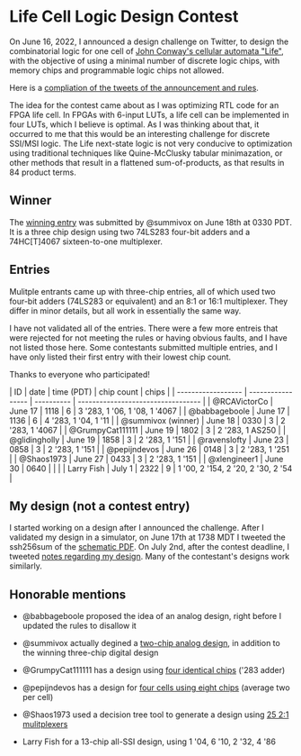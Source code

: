 # Life Cell Logic Design Contest

On June 16, 2022, I announced a design challenge on Twitter, to design the combinatorial logic for one cell of [John Conway's cellular automata "Life"](https://en.wikipedia.org/wiki/Conway%27s_Game_of_Life), with the objective of using a minimal number of discrete logic chips, with memory chips and programmable logic chips not allowed.

Here is a [compliation of the tweets of the announcement and rules](RULES.txt).

The idea for the contest came about as I was optimizing RTL code for
an FPGA life cell. In FPGAs with 6-input LUTs, a life cell can be
implemented in four LUTs, which I believe is optimal. As I was
thinking about that, it occurred to me that this would be an
interesting challenge for discrete SSI/MSI logic. The Life next-state
logic is not very conducive to optimization using traditional
techniques like Quine-McClusky tabular minimazation, or other methods
that result in a flattened sum-of-products, as that results in 84
product terms.



## Winner

The [winning entry](entries/@summivox/summivox.png) was submitted by @summivox on June 18th at 0330 PDT. It is a three chip design using two 74LS283 four-bit adders and a 74HC[T]4067 sixteen-to-one multiplexer.


## Entries

Mulitple entrants came up with three-chip entries, all of which used two four-bit adders (74LS283 or equivalent) and an 8:1 or 16:1 multiplexer. They differ in minor details, but all work in essentially the same way.

I have not validated all of the entries. There were a few more entreis that were
rejected for not meeting the rules or having obvious faults, and I have not listed
those here. Some contestants submitted multiple entries, and I have only listed their
first entry with their lowest chip count.

Thanks to everyone who participated!


| ID                 | date | time (PDT) | chip count | chips                              |
| ------------------ | ----------------- | ---------- | ---------------------------------- |
| @RCAVictorCo       | June 17 | 1118    | 6          | 3 '283, 1 '06, 1 '08, 1 '4067      |
| @babbageboole      | June 17 | 1136    | 6          | 4 '283, 1 '04, 1 '11               |
| @summivox (winner) | June 18 | 0330    | 3          | 2 '283, 1 '4067                    |
| @GrumpyCat111111   | June 19 | 1802    | 3          | 2 '283, 1 AS250                    |
| @glidingholly      | June 19 | 1858    | 3          | 2 '283, 1 '151                     |
| @ravenslofty       | June 23 | 0858    | 3          | 2 '283, 1 '151                     |
| @pepijndevos       | June 26 | 0148    | 3          | 2 '283, 1 '251                     |
| @Shaos1973         | June 27 | 0433    | 3          | 2 '283, 1 '151                     |
| @xlengineer1       | June 30 | 0640    |            |                                    |
| Larry Fish         | July 1  | 2322    | 9          | 1 '00, 2 '154, 2 '20, 2 '30, 2 '54 |


## My design (not a contest entry)

I started working on a design after I announced the challenge. After I validated my design in a simulator, on June 17th at 1738 MDT I tweeted the ssh256sum of the [schematic PDF](reference/brouhaha.pdf). On July 2nd, after the contest deadline, I tweeted [notes regarding my design](reference/notes.txt). Many of the contestant's designs work similarly.


## Honorable mentions

* @babbageboole proposed the idea of an analog design, right before I updated the rules to disallow it

* @summivox actually degined a [two-chip analog design](honorable_mention/@summivox/summivox-analog.png), in addition to the winning three-chip digital design

* @GrumpyCat111111  has a design using [four identical chips](honorable_mention/@GrumpyCat111111/adders-only.png) ('283 adder)

* @pepijndevos has a design for [four cells using eight chips](honorable_mention/@pepijndevos/four-cell-eight-chip.jpg) (average two per cell)

* @Shaos1973 used a decision tree tool to generate a design using [25 2:1 mulitplexers](honorable_mention/@Shaos1973/mux-only.png)

* Larry Fish for a 13-chip all-SSI design, using 1 '04, 6 '10, 2 '32, 4 '86
